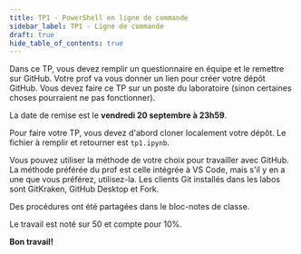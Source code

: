 ```yaml
---
title: TP1 - PowerShell en ligne de commande
sidebar_label: TP1 - Ligne de commande
draft: true
hide_table_of_contents: true
---
```


Dans ce TP, vous devez remplir un questionnaire en équipe et le remettre sur GitHub. Votre prof va vous donner un lien pour créer votre dépôt GitHub. Vous devez faire ce TP sur un poste du laboratoire (sinon certaines choses pourraient ne pas fonctionner).

La date de remise est le **vendredi 20 septembre à 23h59**.

Pour faire votre TP, vous devez d'abord cloner localement votre dépôt. Le fichier à remplir et retourner est `tp1.ipynb`.

Vous pouvez utiliser la méthode de votre choix pour travailler avec GitHub. La méthode préférée du prof est celle intégrée à VS Code, mais s'il y en a une que vous préférez, utilisez-la. Les clients Git installés dans les labos sont GitKraken, GitHub Desktop et Fork.

Des procédures ont été partagées dans le bloc-notes de classe.

Le travail est noté sur 50 et compte pour 10%.

**Bon travail!**